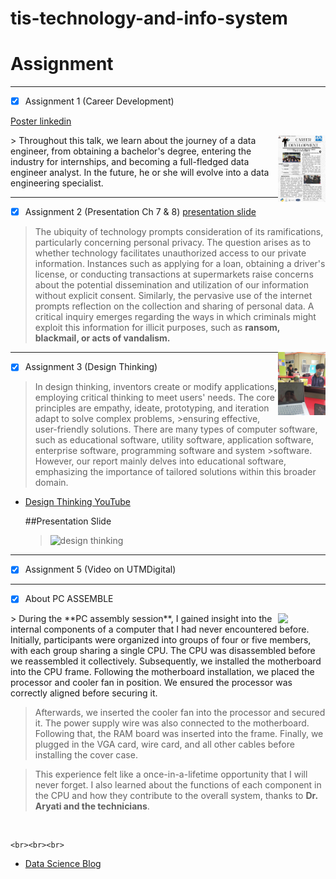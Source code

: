 # **tis-technology-and-info-system**
# **Assignment**
---
- [x] Assignment 1 (Career Development)

[Poster linkedin](https://www.linkedin.com/posts/esys-sheng-34a008299_throughout-this-talk-we-learn-about-the-activity-7126741162597478400-LE9Q?utm_source=share&utm_medium=member_desktop)
 <p> <img align="right" width="15%" src="asset/caeer.jpeg" />
> Throughout this talk, we learn about the journey of a data engineer, from obtaining a bachelor's degree, entering the industry for internships, and becoming a full-fledged data engineer analyst. In the future, he or she will evolve into a data engineering specialist.



---
- [x] Assignment 2 (Presentation Ch 7 & 8)
[presentation slide](https://drive.google.com/file/d/1xTrJZGQe1PjWYymB2eztPliefIQKypp_/view?usp=drive_link)
> The ubiquity of technology prompts consideration of its ramifications, particularly concerning personal privacy. The question arises as to whether technology facilitates unauthorized access to our private information. Instances such as applying for a loan, obtaining a driver's license, or conducting transactions at supermarkets raise concerns about the potential dissemination and utilization of our information without explicit consent. Similarly, the pervasive use of the internet prompts reflection on the collection and sharing of personal data. A critical inquiry emerges regarding the ways in which criminals might exploit this information for illicit purposes, such as **ransom, blackmail, or acts of vandalism.**
<p> <img align="right" width="15%" src="asset/discussion" />


---
- [x] Assignment 3 (Design Thinking)
>In design thinking, inventors create or modify applications, employing critical thinking to meet users' needs. The core principles are empathy, ideate, prototyping, and iteration adapt to solve complex problems, >ensuring effective, user-friendly solutions. There are many types of computer software, such as educational software, utility software, application software, enterprise software, programming software and system >software. However, our report mainly delves into educational software, emphasizing the importance of tailored solutions within this broader domain.

- [Design Thinking YouTube]([https://www.youtube.com/channel/UCa9gErQ9AE5jT2DZLjXBIdA](https://www.youtube.com/watch?v=AEObz1Dx_Mo))

  ##Presentation Slide
  > ![design thinking](assets/design)
---
- [x] Assignment 5 (Video on UTMDigital)

---
- [x] About PC ASSEMBLE
 <p> <img align="right" width="15%" src="https://www.your10.co.in/wp-content/uploads/2020/08/SMPS.jpg" />
> During the **PC assembly session**, I gained insight into the internal components of a computer that I had never encountered before. Initially, participants were organized into groups of four or five members, with each group sharing a single CPU. The CPU was disassembled before we reassembled it collectively. Subsequently, we installed the motherboard into the CPU frame. Following the motherboard installation, we placed the processor and cooler fan in position. We ensured the processor was correctly aligned before securing it.

> Afterwards, we inserted the cooler fan into the processor and secured it. The power supply wire was also connected to the motherboard. Following that, the RAM board was inserted into the frame. Finally, we plugged in the VGA card, wire card, and all other cables before installing the cover case.

> This experience felt like a once-in-a-lifetime opportunity that I will never forget. I also learned about the functions of each component in the CPU and how they contribute to the overall system, thanks to **Dr. Aryati and the technicians**.
<br>

    <br><br><br>


- [Data Science Blog](https://medium.com/@shawhin)
